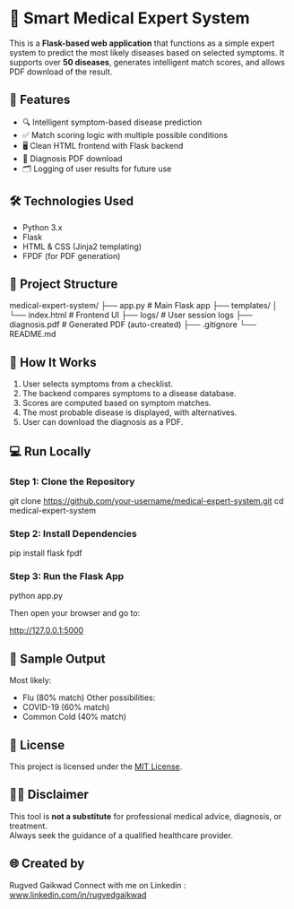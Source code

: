 # 🧠 Smart Medical Expert System

This is a **Flask-based web application** that functions as a simple expert system to predict the most likely diseases based on selected symptoms. It supports over **50 diseases**, generates intelligent match scores, and allows PDF download of the result.


## 🚀 Features

- 🔍 Intelligent symptom-based disease prediction  
- ✅ Match scoring logic with multiple possible conditions  
- 🖥️ Clean HTML frontend with Flask backend  
- 📄 Diagnosis PDF download  
- 🗂️ Logging of user results for future use  


## 🛠️ Technologies Used

- Python 3.x  
- Flask  
- HTML & CSS (Jinja2 templating)  
- FPDF (for PDF generation)  


## 📂 Project Structure

medical-expert-system/
├── app.py                 # Main Flask app
├── templates/
│   └── index.html         # Frontend UI
├── logs/                  # User session logs
├── diagnosis.pdf          # Generated PDF (auto-created)
├── .gitignore
└── README.md


## 🧪 How It Works

1. User selects symptoms from a checklist.  
2. The backend compares symptoms to a disease database.  
3. Scores are computed based on symptom matches.  
4. The most probable disease is displayed, with alternatives.  
5. User can download the diagnosis as a PDF.  

## 💻 Run Locally

### Step 1: Clone the Repository


git clone https://github.com/your-username/medical-expert-system.git
cd medical-expert-system

### Step 2: Install Dependencies

pip install flask fpdf


### Step 3: Run the Flask App

python app.py


Then open your browser and go to:

http://127.0.0.1:5000

## 🧾 Sample Output


Most likely:
- Flu (80% match)
Other possibilities:
- COVID-19 (60% match)
- Common Cold (40% match)




## 📄 License

This project is licensed under the [MIT License](https://opensource.org/licenses/MIT).


## 👨‍⚕️ Disclaimer

This tool is **not a substitute** for professional medical advice, diagnosis, or treatment.  
Always seek the guidance of a qualified healthcare provider.



## 🌐 Created by

Rugved Gaikwad
Connect with me on Linkedin : www.linkedin.com/in/rugvedgaikwad


